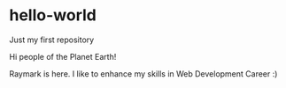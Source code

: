 # hello-world
Just my first repository

Hi people of the Planet Earth!

Raymark is here. I like to enhance my skills in Web Development Career :)
